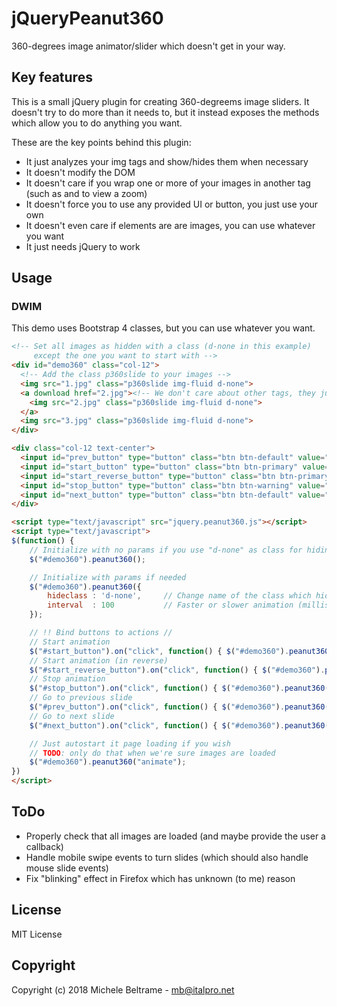 # jQueryPeanut360

360-degrees image animator/slider which doesn't get in your way.

## Key features

This is a small jQuery plugin for creating 360-degreems image sliders. It doesn't try to do more than it needs to, but it instead exposes the methods which allow you to do anything you want.

These are the key points behind this plugin:

 - It just analyzes your img tags and show/hides them when necessary
 - It doesn't modify the DOM
 - It doesn't care if you wrap one or more of your images in another tag (such as and <a> to view a zoom)
 - It doesn't force you to use any provided UI or button, you just use your own
 - It doesn't even care if elements are are images, you can use whatever you want
 - It just needs jQuery to work

## Usage

### DWIM

This demo uses Bootstrap 4 classes, but you can use whatever you want.

```html
<!-- Set all images as hidden with a class (d-none in this example)
     except the one you want to start with -->
<div id="demo360" class="col-12">
  <!-- Add the class p360slide to your images -->
  <img src="1.jpg" class="p360slide img-fluid d-none">
  <a download href="2.jpg"><!-- We don't care about other tags, they just work -->
    <img src="2.jpg" class="p360slide img-fluid d-none">
  </a>
  <img src="3.jpg" class="p360slide img-fluid d-none">
</div>

<div class="col-12 text-center">
  <input id="prev_button" type="button" class="btn btn-default" value="&laquo;">
  <input id="start_button" type="button" class="btn btn-primary" value="Start">
  <input id="start_reverse_button" type="button" class="btn btn-primary" value="Start (reverse)">
  <input id="stop_button" type="button" class="btn btn-warning" value="Stop">
  <input id="next_button" type="button" class="btn btn-default" value="&raquo;">
</div>

<script type="text/javascript" src="jquery.peanut360.js"></script>
<script type="text/javascript">
$(function() {
    // Initialize with no params if you use "d-none" as class for hiding
    $("#demo360").peanut360();

    // Initialize with params if needed
    $("#demo360").peanut360({
        hideclass : 'd-none',     // Change name of the class which hides elements
        interval  : 100           // Faster or slower animation (milliseconds)
    });

    // !! Bind buttons to actions //
    // Start animation
    $("#start_button").on("click", function() { $("#demo360").peanut360("animate") });
    // Start animation (in reverse)
    $("#start_reverse_button").on("click", function() { $("#demo360").peanut360("animate_reverse") });
    // Stop animation
    $("#stop_button").on("click", function() { $("#demo360").peanut360("animate_stop") });
    // Go to previous slide
    $("#prev_button").on("click", function() { $("#demo360").peanut360("showprevious") });
    // Go to next slide
    $("#next_button").on("click", function() { $("#demo360").peanut360("shownext") });

    // Just autostart it page loading if you wish
    // TODO: only do that when we're sure images are loaded
    $("#demo360").peanut360("animate");
})
</script>
```

## ToDo

 - Properly check that all images are loaded (and maybe provide the user a callback)
 - Handle mobile swipe events to turn slides (which should also handle mouse slide events)
 - Fix "blinking" effect in Firefox which has unknown (to me) reason
 
## License

MIT License

## Copyright

Copyright (c) 2018 Michele Beltrame - mb@italpro.net

